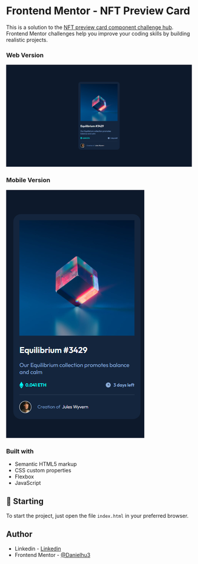 # Frontend Mentor - NFT Preview Card

This is a solution to the [NFT preview card component challenge hub](https://www.frontendmentor.io/challenges/nft-preview-card-component-SbdUL_w0U). Frontend Mentor challenges help you improve your coding skills by building realistic projects.

### Web Version

<img src="design/desktop-design.png" alt="Desktop Version"/>

### Mobile Version

<img src="design/mobile-design.png" alt="Mobile Version"/>

### Built with

- Semantic HTML5 markup
- CSS custom properties
- Flexbox
- JavaScript

## 🚀 Starting

To start the project, just open the file `index.html` in your preferred browser.

## Author

- Linkedin - [Linkedin](https://www.linkedin.com/in/danielbarbosadefreitas/)
- Frontend Mentor - [@Danielhu3](https://www.frontendmentor.io/profile/Danielhu3)
